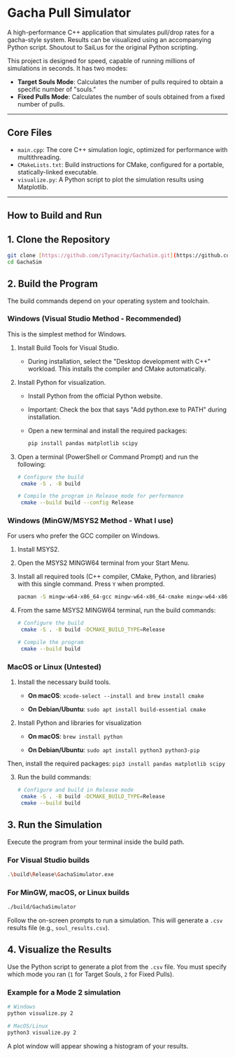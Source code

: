 # Gacha Pull Simulator

A high-performance C++ application that simulates pull/drop rates for a gacha-style system. Results can be visualized using an accompanying Python script. Shoutout to SaiLus for the original Python scripting.

This project is designed for speed, capable of running millions of simulations in seconds. It has two modes:
* **Target Souls Mode**: Calculates the number of pulls required to obtain a specific number of "souls."
* **Fixed Pulls Mode**: Calculates the number of souls obtained from a fixed number of pulls.

---
## Core Files

* `main.cpp`: The core C++ simulation logic, optimized for performance with multithreading.
* `CMakeLists.txt`: Build instructions for CMake, configured for a portable, statically-linked executable.
* `visualize.py`: A Python script to plot the simulation results using Matplotlib.

---
## How to Build and Run

## 1. Clone the Repository
```bash
git clone [https://github.com/iTynacity/GachaSim.git](https://github.com/iTynacity/GachaSim.git)
cd GachaSim
```
## 2. Build the Program
The build commands depend on your operating system and toolchain.

### Windows (Visual Studio Method - Recommended)
This is the simplest method for Windows.

1. Install Build Tools for Visual Studio.

    * During installation, select the "Desktop development with C++" workload. This installs the compiler and CMake automatically.

3. Install Python for visualization.

    * Install Python from the official Python website.

    * Important: Check the box that says "Add python.exe to PATH" during installation.

    * Open a new terminal and install the required packages:
      ```bash
      pip install pandas matplotlib scipy
      ```
4. Open a terminal (PowerShell or Command Prompt) and run the following:
    ```bash 
    # Configure the build
     cmake -S . -B build

    # Compile the program in Release mode for performance
     cmake --build build --config Release
    ```
### Windows (MinGW/MSYS2 Method - What I use)
For users who prefer the GCC compiler on Windows.

1. Install MSYS2.

2. Open the MSYS2 MINGW64 terminal from your Start Menu.

3. Install all required tools (C++ compiler, CMake, Python, and libraries) with this single command. Press `Y` when prompted.
    ```bash
    pacman -S mingw-w64-x86_64-gcc mingw-w64-x86_64-cmake mingw-w64-x86_64-python-pip mingw-w64-x86_64-python-pandas mingw-w64-x86_64-python-matplotlib mingw-w64-x86_64-python-scipy
    ```
4. From the same MSYS2 MINGW64 terminal, run the build commands:
   ```bash
   # Configure the build
    cmake -S . -B build -DCMAKE_BUILD_TYPE=Release

   # Compile the program
    cmake --build build
    ```
### MacOS or Linux (Untested)
1. Install the necessary build tools.

    * **On macOS**: `xcode-select --install and brew install cmake`

    * **On Debian/Ubuntu**: `sudo apt install build-essential cmake`

2. Install Python and libraries for visualization

    * **On macOS**: `brew install python`

    * **On Debian/Ubuntu**: `sudo apt install python3 python3-pip`

Then, install the required packages: `pip3 install pandas matplotlib scipy`

3. Run the build commands:
   ```bash
   # Configure and build in Release mode
    cmake -S . -B build -DCMAKE_BUILD_TYPE=Release
    cmake --build build
   ```
   
## 3. Run the Simulation
Execute the program from your terminal inside the build path.
### For Visual Studio builds
```bash
.\build\Release\GachaSimulator.exe
```
### For MinGW, macOS, or Linux builds
```bash
./build/GachaSimulator
```
Follow the on-screen prompts to run a simulation. This will generate a `.csv` results file (e.g., `soul_results.csv`).

## 4. Visualize the Results
Use the Python script to generate a plot from the `.csv` file. You must specify which mode you ran (`1` for Target Souls, `2` for Fixed Pulls).
### Example for a Mode 2 simulation
```bash
# Windows
python visualize.py 2

# MacOS/Linux
python3 visualize.py 2
```
A plot window will appear showing a histogram of your results.
